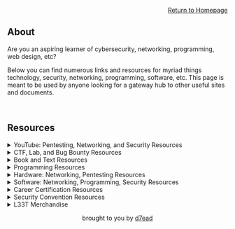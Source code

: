 <p align="right"><a href="https://dreadsec.me/">Return to Homepage</a></p>
<h2>About</h2>
<p align="left">Are you an aspiring learner of cybersecurity, networking, programming, web design, etc?</p>
<p align="left">Below you can find numerous links and resources for myriad things technology, security, networking, programming, software, etc. This page is meant to be used by anyone looking for a gateway hub to other useful sites and documents.</p>
<br>
<h2>Resources</h2>
<details>
<summary>YouTube: Pentesting, Networking, and Security Resources</summary>
<ul>
    <li><a href="https://www.youtube.com/channel/UCW6MNdOsqv2E9AjQkv9we7A">PwnFunction</a></li> 
    <li><a href="https://www.youtube.com/user/Hak5Darren">Hak5</a></li>
    <li><a href="https://www.youtube.com/user/DEFCONConference">DEFCON</a></li>
    <li><a href="https://www.youtube.com/channel/UC0ArlFuFYMpEewyRBzdLHiw">Cyber Mentor</a></li>
    <li><a href="https://www.youtube.com/user/BlackHatOfficialYT">BlackHat USA</a></li>
    <li><a href="https://www.youtube.com/user/NetworkChuck">NetworkChuck</a></li>
    <li><a href="https://www.youtube.com/user/ConfigTerm">DavidBombal</a></li>
    <li><a href="https://www.youtube.com/channel/UClcE-kVhqyiHCcjYwcpfj9w">LiveOverflow</a></li>
    <li><a href="https://www.youtube.com/channel/UCgTNupxATBfWmfehv21ym-g">Null Byte</a></li>
    <li><a href="https://www.youtube.com/channel/UC64x_rKHxY113KMWmprLBPA">JackkTutorials</a></li>
    <li><a href="https://www.youtube.com/user/elithecomputerguy">Eli the Computer Guy</a></li>
</ul>
</details>

<details>
<summary>CTF, Lab, and Bug Bounty Resources</summary>
<ul>
    <li><a href="https://hackthebox.eu/">HackTheBox</a></li>
    <li><a href="https://tryhackme.com/">TryHackMe</a></li> 
    <li><a href="https://hackthissite.org/">HackThisSite</a></li> 
    <li><a href="https://overthewire.org/wargames/">OverTheWire</a></li> 
    <li><a href="https://hackerone.com/">Hacker0x01</a></li>      
    <li><a href="https://bugcrowd.com">BugCrowd</a></li>      
</ul>
</details>

<details>
<summary>Book and Text Resources</summary>
<ul>
  <li><details><summary>Programming</summary>
    <ul>
        <li><a href="#">To be added...</a></li>
    </ul>
  </details></li>
</ul>
</details>

<details>
<summary>Programming Resources</summary>
<ul>
  <li>Python
    <ul>
      <li><a href="https://www.tutorialspoint.com/python/index.htm">TutorialsPoint : Python</a></li>
      <li><a href="https://docs.python.org/3/tutorial/">Python Documentation</a></li>
      <li><a href="https://www.w3schools.com/python/">w3schools : Python</a></li>
      <li><a href="https://www.learnpython.org/">LearnPython</a></li>
      <li><a href="https://www.programiz.com/python-programming/tutorial">Programiz : Python</a></li>
      <li><a href="https://realpython.com/">RealPython</a></li>
    </ul>
  </li>
  <li>C/C++
    <ul>
      <li><a href="https://www.sololearn.com/Course/C/">SoloLearn : C</a>, <a href="https://www.sololearn.com/Course/CPlusPlus/">C++</a></li>                    
      <li><a href="https://www.tutorialspoint.com/cprogramming/index.htm">TutorialsPoint : C</a>, <a href="https://www.tutorialspoint.com/cplusplus/index.htm">C++</a></li>          
      <li><a href="https://www.cprogramming.com/tutorial/c-tutorial.html">CProgramming : C</a>, <a href="https://www.cprogramming.com/tutorial/c++-tutorial.html">C++</a></li>
      <li><a href="https://www.learn-c.org/">Learn-C</a>, <a href="https://www.learncpp.com/">LearnCPP</a></li>
      <li><a href="https://www.programiz.com/c-programming">Programiz : C</a>, <a href="https://www.programiz.com/cpp-programming">C++</a></li>
      <li><a href="https://www.w3schools.in/c-tutorial/">w3schools : C</a>, <a href="https://www.w3schools.com/cpp/">C++</a></li>
      <li><a href="https://www.geeksforgeeks.org/c-language-set-1-introduction/">GeeksForGeeks : C</a>, <a href="https://www.geeksforgeeks.org/cpp-tutorial/">C++</a></li>   
      <li><a href="http://www.cplusplus.com/doc/tutorial/">CPlusPlus</a></li>
    </ul>
  </li>
  <li>Web Languages
    <ul>
      <li><a href="https://www.w3schools.com/html/">w3schools : HTML</a>, <a href="https://www.w3schools.com/php/DEFAULT.asp">PHP</a>, <a href="https://www.w3schools.com/sql/">SQL</a>, <a href="https://www.w3schools.com/js/">JS</a>, <a href="https://www.w3schools.com/css/">CSS</a></li>
      <li><a href="https://www.codecademy.com/learn/learn-html">Codecademy : HTML</a>, <a href="https://www.codecademy.com/learn/learn-php">PHP</a>, <a href="https://www.codecademy.com/learn/learn-sql">SQL</a>, <a href="https://www.codecademy.com/learn/introduction-to-javascript">JS</a>, <a href="https://www.codecademy.com/learn/learn-css">CSS</a></li>
      <li><a href="https://www.tutorialspoint.com/html/index.htm">TutorialsPoint : HTML</a>, <a href="https://www.tutorialspoint.com/php/index.htm">PHP</a>, <a href="https://www.tutorialspoint.com/sql/index.htm">SQL</a>, <a href="https://www.tutorialspoint.com/javascript/index.htm">JS</a>, <a href="https://www.tutorialspoint.com/css/index.htm">CSS</a></li>
    </ul>
  </li>
  <li>Miscellaneous
    <ul>
      <li><a href="https://www.codecademy.com/">Codecademy</a></li>
      <li><a href="https://www.freecodecamp.org/">freeCodeCamp</a></li>
      <li><a href="https://www.sololearn.com/">SoloLearn</a></li>
      <li><a href="https://www.tutorialspoint.com/computer_science_tutorials.htm">TutorialsPoint</a></li>
      <li><a href="https://www.programiz.com/">Programiz</a></li>
      <li><a href="https://www.geeksforgeeks.org/">GeeksForGeeks</a></li>
    </ul>
  </li>
</ul>
</details>  

<details>
<summary>Hardware: Networking, Pentesting Resources</summary>
<ul>
  <li>NICs: Injectable
    <ul>
      <li><a href="https://amzn.to/30S1fH4">ALFA AWUS036NHA: Chipset Atheros AR9271</a></li>
      <li><a href="https://amzn.to/306Qam4">ALFA AWUS036NH: Chipset Ralink RT3070</a></li>
      <li><a href="https://amzn.to/2sJCKtK">TP-LINK TL-WN722N (v1): Chipset Atheros AR9271</a></li>
      <li><a href="https://amzn.to/2BGnuY0">ALFA﻿AWUS036NEH: Chipset Ralink RT3070</a></li>
      <li><a href="https://amzn.to/332j8Ws">ALFA﻿AWUS036ACH: Chipset Realtek RTL8812AU</a></li>
    </ul>
  </li>
  <li>Hak5
    <ul>
      <li><a href="https://shop.hak5.org/collections/sale/products/key-croc">Key Croc</a></li>
      <li><a href="https://shop.hak5.org/collections/sale/products/shark-jack">Shark Jack</a></li>
      <li><a href="https://shop.hak5.org/collections/sale/products/screen-crab">Screen Crab</a></li>
      <li><a href="https://shop.hak5.org/collections/sale/products/wifi-pineapple">WiFi Pineapple</a></li>
      <li><a href="https://shop.hak5.org/collections/sale/products/bash-bunny">Bash Bunny</a></li>
      <li><a href="https://shop.hak5.org/collections/sale/products/usb-rubber-ducky-deluxe">Rubber Ducky</a></li>
      <li><a href="https://shop.hak5.org/collections/sale/products/packet-squirrel">Packet Squirrel</a></li>
      <li><a href="https://shop.hak5.org/collections/sale/products/lan-turtle">LAN Turtle</a></li>
      <li><a href="https://shop.hak5.org/collections/sale/products/bug">LAN Tap</a></li>
      <li><a href="https://shop.hak5.org/collections/sale/products/signal-owl">Signal Owl</a></li>
    </ul>
  </li>
</ul>
</details>

<details>
<summary>Software: Networking, Programming, Security Resources</summary>  
<ul>
  <li>Networking
    <ul>
      <li><a href="https://www.wireshark.org/">Wireshark/Tshark</a></li>
      <li><a href="https://www.tcpdump.org/">tcpdump</a></li>          
      <li><a href="https://www.ettercap-project.org/">Ettercap</a></li>
      <li><a href="https://nmap.org/">NMAP</a></li>
      <li><a href="https://ngrok.com/">ngrok</a></li>
      <li><a href="https://www.netacad.com/courses/packet-tracer">Packet Tracer</a></li>
    </ul>
  </li>
  <li>Programming
    <ul>
      <li><a href="https://visualstudio.microsoft.com/">Visual Studio IDE</a></li>
      <li><a href="https://www.eclipse.org/downloads/">Eclipse</a></li>
      <li><a href="https://netbeans.org/">NetBeans</a></li>
      <li><a href="https://atom.io/">Atom</a></li>
      <li><a href="https://www.jetbrains.com/idea/">IntelliJ IDEA</a></li>
      <li><a href="https://www.jetbrains.com/pycharm/">PyCharm</a></li>
      <li><a href="https://www.jetbrains.com/webstorm/">WebStorm</a></li>
      <li><a href="https://www.jetbrains.com/phpstorm/">PHPStorm</a></li>
      <li><a href="https://www.activestate.com/products/komodo-edit/">Komodo Edit</a></li>
      <li><a href="http://www.codeblocks.org/">Code::Blocks</a></li>
      <li><a href="https://www.spyder-ide.org/">Spyder</a></li>
      <li><a href="https://developer.apple.com/xcode/">XCode</a></li>
      <li><a href="https://www.qt.io/product">Qt Creator</a></li>
   </ul>
  </li>
  <li>Security
    <ul>
      <li><a href="https://www.netsparker.com/">Netsparker</a></li>
      <li><a href="https://www.metasploit.com/">Metasploit</a></li>          
      <li><a href="https://www.aircrack-ng.org/">Aircrack-ng Suite</a></li>
      <li><a href="https://beefproject.com/">BeEF</a></li>
      <li><a href="https://www.openwall.com/john">John</a></li>          
      <li><a href="https://www.acunetix.com/">Acunetix</a></li>          
      <li><a href="http://sqlmap.org/">SQLmap</a></li>
      <li><a href="https://portswigger.net/burp">Burp Suite</a></li>
      <li><a href="https://www.tenable.com/products/nessus/nessus-professional">Nessus</a></li>          
    </ul>
  </li>      
</ul>
</details>

<details>
<summary>Career Certification Resources</summary>
<ul>
  <li>Networking
    <ul>
        <li><a href="https://www.cisco.com/c/en/us/training-events/training-certifications/certifications/entry/technician-cct.html">CCT</a></li>
        <li><a href="https://www.cisco.com/c/en/us/training-events/training-certifications/certifications/associate/ccna.html">CCNA</a></li>
        <li><a href="https://www.comptia.org/certifications/a">CompTIA A+</a></li>
        <li><a href="https://www.comptia.org/certifications/network">CompTIA Network+</a></li>
        <li><a href="https://www.microsoft.com/en-us/learning/mta-summary-certification.aspx">MTA</a></li>
    </ul>
  </li>
  <li>Security
    <ul>
      <li><a href="https://www.comptia.org/certifications/security">Security+</a></li>
      <li><a href="https://www.isc2.org/Certifications/CISSP#">CISSP</a></li>
      <li><a href="https://www.offensive-security.com/pwk-oscp/">OSCP</a></li>
      <li><a href="https://www.isaca.org/credentialing/cisa">CISA</a></li>
      <li><a href="https://www.isaca.org/credentialing/cism">CISM</a></li>
    </ul>
  </li>    
</ul>
</details>

<details>
<summary>Security Convention Resources</summary>
<ul>
  <li><a href="https://defcon.org/">DEFCON Convention</a></li>
   <li><a href="https://blackhat.com/">BlackHat USA Convention</a></li>
   <li><a href="https://infocon.org/">InfoCon : Cybersecurity CON Hub</a></li>
</ul>
</details>

<details>
<summary>L33T Merchandise</summary>
<ul>
  <li><a href="https://www.ebay.com/usr/defconconference">DEFCON</a></li>
  <li><a href="https://hackthebox.store/">HackTheBox</a></li>
  <li><a href="https://www.zerodayclothing.com/hacking.php">0day Clothing: Hacking</a>, <a href="https://www.zerodayclothing.com/cryptography.php">Cryptography</a>, <a href="https://www.zerodayclothing.com/networking.php">Networking</a>, <a href="https://www.zerodayclothing.com/computing.php">Computing</a></li>
</ul>
</details>

<p align="center">brought to you by <a href="https://github.com/D7EAD">d7ead</a></p>
